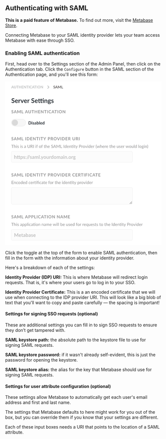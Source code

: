 ## Authenticating with SAML

**This is a paid feature of Metabase.** To find out more, visit the [Metabase Store](https://store.metabase.com/).

Connecting Metabase to your SAML identity provider lets your team access Metabase with ease through SSO.

### Enabling SAML authentication
First, head over to the Settings section of the Admin Panel, then click on the Authentication tab. Click the `Configure` button in the SAML section of the Authentication page, and you'll see this form:

![SAML form](images/saml-form.png)

Click the toggle at the top of the form to enable SAML authentication, then fill in the form with the information about your identity provider.

Here's a breakdown of each of the settings:

**Identity Provider (IDP) URI:** This is where Metabase will redirect login requests. That is, it's where your users go to log in to your SSO.

**Identity Provider Certificate:** This is a an encoded certificate that we will use when connecting to the IDP provider URI. This will look like a big blob of text that you'll want to copy and paste carefully — the spacing is important!

#### Settings for signing SSO requests (optional)
These are additional settings you can fill in to sign SSO requests to ensure they don’t get tampered with.

**SAML keystore path:** the absolute path to the keystore file to use for signing SAML requests.

**SAML keystore password:** if it wasn't already self-evident, this is just the password for opening the keystore.

**SAML keystore alias:** the alias for the key that Metabase should use for signing SAML requests.

#### Settings for user attribute configuration (optional)
These settings allow Metabase to automatically get each user's email address and first and last name.

The settings that Metabase defaults to here might work for you out of the box, but you can override them if you know that your settings are different.

Each of these input boxes needs a URI that points to the location of a SAML attribute.
